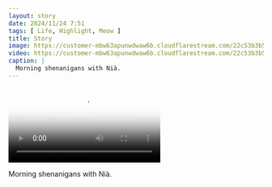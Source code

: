 ```yaml
---
layout: story
date: 2024/11/24 7:51
tags: [ Life, Highlight, Meow ]
title: Story
image: https://customer-mbw63apunwdwaw6b.cloudflarestream.com/22c53b3b56184241984215fa39c5c0fe/thumbnails/thumbnail.jpg
video: https://customer-mbw63apunwdwaw6b.cloudflarestream.com/22c53b3b56184241984215fa39c5c0fe/downloads/default.mp4
caption: |
  Morning shenanigans with Nià. 
---
```



<video src='https://customer-mbw63apunwdwaw6b.cloudflarestream.com/22c53b3b56184241984215fa39c5c0fe/downloads/default.mp4' poster='https://customer-mbw63apunwdwaw6b.cloudflarestream.com/22c53b3b56184241984215fa39c5c0fe/thumbnails/thumbnail.jpg' aria-describedby='description'><!-- tracks --></video>

<div id='description'>Morning shenanigans with Nià. </div>

